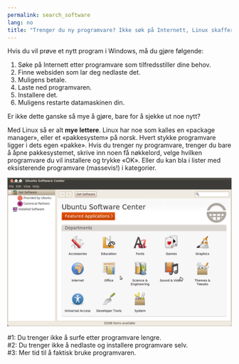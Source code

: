 ```yaml
---
permalink: search_software
lang: no
title: "Trenger du ny programvare? Ikke søk på Internett, Linux skaffer det for deg."
---
```


Hvis du vil prøve et nytt program i Windows, må du gjøre følgende:

<ol>
<li>Søke på Internett etter programvare som tilfredsstiller dine behov.</li>
<li>Finne websiden som lar deg nedlaste det.</li>
<li>Muligens betale.</li>
<li>Laste ned programvaren.</li>
<li>Installere det.</li>
<li>Muligens restarte datamaskinen din.</li>
</ol>

Er ikke dette ganske så mye å gjøre, bare for å sjekke ut noe nytt?

Med Linux så er alt <b>mye lettere</b>. Linux har noe som kalles en «package manager», eller et «pakkesystem» på norsk. Hvert stykke programvare ligger i dets egen «pakke». Hvis du trenger ny programvare, trenger du bare å åpne pakkesystemet, skrive inn noen få nøkkelord, velge hvilken programvare du vil installere og trykke «OK». Eller du kan bla i lister med eksisterende programvare (massevis!) i kategorier.

<img src="/img/synaptic.png" />

#1: Du trenger ikke å surfe etter programvare lengre.<br>
#2: Du trenger ikke å nedlaste og installere programvare selv.<br>
#3: Mer tid til å faktisk bruke programvaren.




